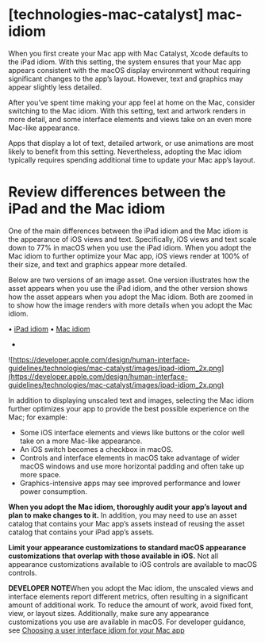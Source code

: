 # **[technologies-mac-catalyst] mac-idiom**

When you first create your Mac app with Mac Catalyst, Xcode defaults to the iPad idiom. With this setting, the system ensures that your Mac app appears consistent with the macOS display environment without requiring significant changes to the app’s layout. However, text and graphics may appear slightly less detailed.

After you’ve spent time making your app feel at home on the Mac, consider switching to the Mac idiom. With this setting, text and artwork renders in more detail, and some interface elements and views take on an even more Mac-like appearance.

Apps that display a lot of text, detailed artwork, or use animations are most likely to benefit from this setting. Nevertheless, adopting the Mac idiom typically requires spending additional time to update your Mac app’s layout.

# **Review differences between the iPad and the Mac idiom**

One of the main differences between the iPad idiom and the Mac idiom is the appearance of iOS views and text. Specifically, iOS views and text scale down to 77% in macOS when you use the iPad idiom. When you adopt the Mac idiom to further optimize your Mac app, iOS views render at 100% of their size, and text and graphics appear more detailed.

Below are two versions of an image asset. One version illustrates how the asset appears when you use the iPad idiom, and the other version shows how the asset appears when you adopt the Mac idiom. Both are zoomed in to show how the image renders with more details when you adopt the Mac idiom.

• [iPad idiom](https://developer.apple.com/design/human-interface-guidelines/technologies/mac-catalyst/mac-idiom#)
• [Mac idiom](https://developer.apple.com/design/human-interface-guidelines/technologies/mac-catalyst/mac-idiom#)

-

![https://developer.apple.com/design/human-interface-guidelines/technologies/mac-catalyst/images/ipad-idiom_2x.png](https://developer.apple.com/design/human-interface-guidelines/technologies/mac-catalyst/images/ipad-idiom_2x.png)


In addition to displaying unscaled text and images, selecting the Mac idiom further optimizes your app to provide the best possible experience on the Mac; for example:

- Some iOS interface elements and views like buttons or the color well take on a more Mac-like appearance.
- An iOS switch becomes a checkbox in macOS.
- Controls and interface elements in macOS take advantage of wider macOS windows and use more horizontal padding and often take up more space.
- Graphics-intensive apps may see improved performance and lower power consumption.

**When you adopt the Mac idiom, thoroughly audit your app’s layout and plan to make changes to it.** In addition, you may need to use an asset catalog that contains your Mac app’s assets instead of reusing the asset catalog that contains your iPad app’s assets.

**Limit your appearance customizations to standard macOS appearance customizations that overlap with those available in iOS.** Not all appearance customizations available to iOS controls are available to macOS controls.

**DEVELOPER NOTE**When you adopt the Mac idiom, the unscaled views and interface elements report different metrics, often resulting in a significant amount of additional work. To reduce the amount of work, avoid fixed font, view, or layout sizes. Additionally, make sure any appearance customizations you use are available in macOS. For developer guidance, see [Choosing a user interface idiom for your Mac app](https://developer.apple.com/documentation/uikit/mac_catalyst/choosing_a_user_interface_idiom_for_your_mac_app)